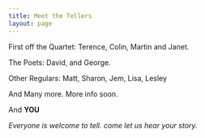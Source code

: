 ```yaml
---
title: Meet the Tellers
layout: page
---
```


First off the Quartet: Terence, Colin, Martin and Janet.

The Poets: David, and George.

Other Regulars: Matt, Sharon, Jem, Lisa, Lesley

And Many more. More info soon.

And **YOU**

*Everyone is welcome to tell. come let us hear your story.*
